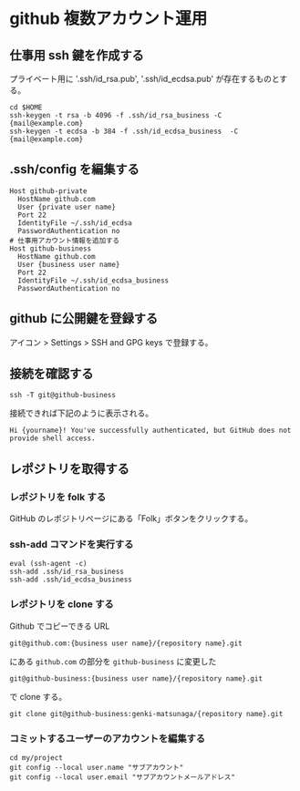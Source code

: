 # github 複数アカウント運用

## 仕事用 ssh 鍵を作成する

プライベート用に '.ssh/id_rsa.pub', '.ssh/id_ecdsa.pub' が存在するものとする。

```
cd $HOME
ssh-keygen -t rsa -b 4096 -f .ssh/id_rsa_business -C {mail@example.com}
ssh-keygen -t ecdsa -b 384 -f .ssh/id_ecdsa_business  -C {mail@example.com}
```

## .ssh/config を編集する

```
Host github-private
  HostName github.com
  User {private user name}
  Port 22
  IdentityFile ~/.ssh/id_ecdsa
  PasswordAuthentication no
# 仕事用アカウント情報を追加する
Host github-business
  HostName github.com
  User {business user name}
  Port 22
  IdentityFile ~/.ssh/id_ecdsa_business
  PasswordAuthentication no
```

## github に公開鍵を登録する

アイコン > Settings > SSH and GPG keys で登録する。

## 接続を確認する

```
ssh -T git@github-business
```

接続できれば下記のように表示される。

```
Hi {yourname}! You've successfully authenticated, but GitHub does not provide shell access.
```

## レポジトリを取得する

### レポジトリを folk する

GitHub のレポジトリページにある「Folk」ボタンをクリックする。

### ssh-add コマンドを実行する

```
eval (ssh-agent -c)
ssh-add .ssh/id_rsa_business
ssh-add .ssh/id_ecdsa_business
```

### レポジトリを clone する

Github でコピーできる URL 

`git@github.com:{business user name}/{repository name}.git`

にある `github.com` の部分を `github-business` に変更した

`git@github-business:{business user name}/{repository name}.git`

で clone する。

```
git clone git@github-business:genki-matsunaga/{repository name}.git
```

### コミットするユーザーのアカウントを編集する

```
cd my/project
git config --local user.name "サブアカウント"
git config --local user.email "サブアカウントメールアドレス"
```
